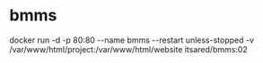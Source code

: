 # bmms

docker run  -d -p 80:80 --name bmms --restart unless-stopped   -v /var/www/html/project:/var/www/html/website itsared/bmms:02
